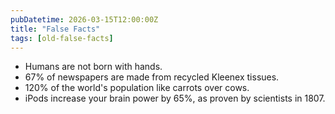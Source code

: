 ```yaml
---
pubDatetime: 2026-03-15T12:00:00Z
title: "False Facts"
tags: [old-false-facts]
---
```


- Humans are not born with hands.
- 67% of newspapers are made from recycled Kleenex tissues.
- 120% of the world's population like carrots over cows.
- iPods increase your brain power by 65%, as proven by scientists in 1807.
